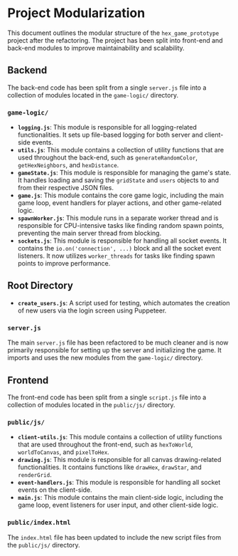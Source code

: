 # Project Modularization

This document outlines the modular structure of the `hex_game_prototype` project after the refactoring. The project has been split into front-end and back-end modules to improve maintainability and scalability.

## Backend

The back-end code has been split from a single `server.js` file into a collection of modules located in the `game-logic/` directory.

### `game-logic/`

-   **`logging.js`**: This module is responsible for all logging-related functionalities. It sets up file-based logging for both server and client-side events.
-   **`utils.js`**: This module contains a collection of utility functions that are used throughout the back-end, such as `generateRandomColor`, `getHexNeighbors`, and `hexDistance`.
-   **`gameState.js`**: This module is responsible for managing the game's state. It handles loading and saving the `gridState` and `users` objects to and from their respective JSON files.
-   **`game.js`**: This module contains the core game logic, including the main game loop, event handlers for player actions, and other game-related logic.
-   **`spawnWorker.js`**: This module runs in a separate worker thread and is responsible for CPU-intensive tasks like finding random spawn points, preventing the main server thread from blocking.
-   **`sockets.js`**: This module is responsible for handling all socket events. It contains the `io.on('connection', ...)` block and all the socket event listeners. It now utilizes `worker_threads` for tasks like finding spawn points to improve performance.

## Root Directory

-   **`create_users.js`**: A script used for testing, which automates the creation of new users via the login screen using Puppeteer.

### `server.js`

The main `server.js` file has been refactored to be much cleaner and is now primarily responsible for setting up the server and initializing the game. It imports and uses the new modules from the `game-logic/` directory.

## Frontend

The front-end code has been split from a single `script.js` file into a collection of modules located in the `public/js/` directory.

### `public/js/`

-   **`client-utils.js`**: This module contains a collection of utility functions that are used throughout the front-end, such as `hexToWorld`, `worldToCanvas`, and `pixelToHex`.
-   **`drawing.js`**: This module is responsible for all canvas drawing-related functionalities. It contains functions like `drawHex`, `drawStar`, and `renderGrid`.
-   **`event-handlers.js`**: This module is responsible for handling all socket events on the client-side.
-   **`main.js`**: This module contains the main client-side logic, including the game loop, event listeners for user input, and other client-side logic.

### `public/index.html`

The `index.html` file has been updated to include the new script files from the `public/js/` directory.
